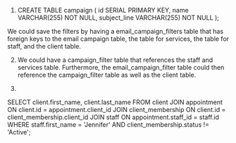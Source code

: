 1. CREATE TABLE campaign (
    id SERIAL PRIMARY KEY,
    name VARCHAR(255) NOT NULL,
    subject_line VARCHAR(255) NOT NULL
);

We could save the filters by having a email_campaign_filters table that has foreign keys to the email campaign table, the table for services, the table for staff, and the client table.

2. We could have a campaign_filter table that references the staff and services table. Furthermore, the email_campaign_filter table could then reference the campaign_filter table as well as the client table.

3.
SELECT client.first_name, client.last_name
FROM client
JOIN appointment ON client.id = appointment.client_id
JOIN client_membership ON client.id = client_membership.client_id
JOIN staff ON appointment.staff_id = staff.id
WHERE staff.first_name = 'Jennifer'
AND client_membership.status != 'Active';

